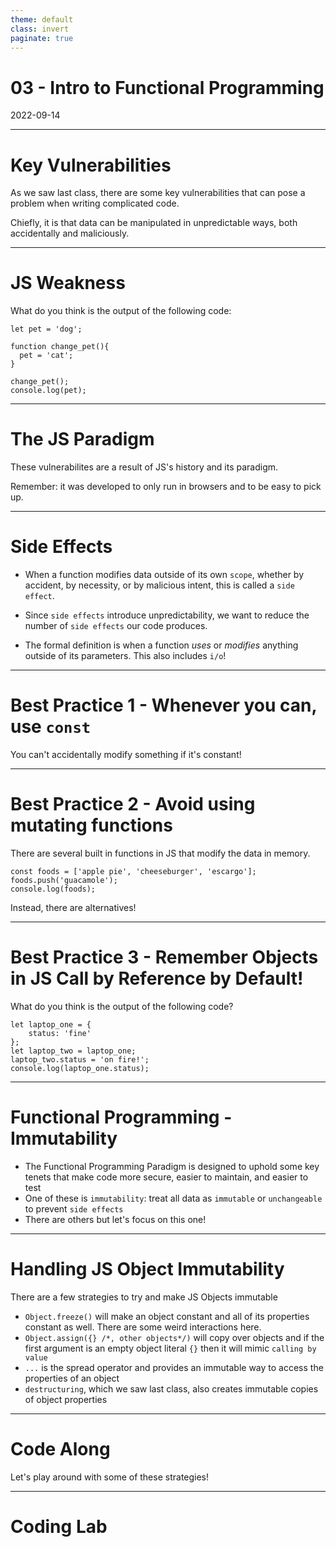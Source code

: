 ```yaml
---
theme: default
class: invert
paginate: true
---
```


# 03 - Intro to Functional Programming
2022-09-14

---

# Key Vulnerabilities

As we saw last class, there are some key vulnerabilities that can pose a problem when writing complicated code.

Chiefly, it is that data can be manipulated in unpredictable ways, both accidentally and maliciously.

---

# JS Weakness

What do you think is the output of the following code:

```
let pet = 'dog';

function change_pet(){
  pet = 'cat';
}

change_pet();
console.log(pet);
```

---

# The JS Paradigm

These vulnerabilites are a result of JS's history and its paradigm.

Remember: it was developed to only run in browsers and to be easy to pick up.

---

# Side Effects

- When a function modifies data outside of its own `scope`, whether by accident, by necessity, or by malicious intent, this is called a `side effect`.

- Since `side effects` introduce unpredictability, we want to reduce the number of `side effects` our code produces.

- The formal definition is when a function *uses* or *modifies* anything outside of its parameters. This also includes `i/o`!
---

# Best Practice 1 - Whenever you can, use `const`

You can't accidentally modify something if it's constant!

---

# Best Practice 2 - Avoid using mutating functions

There are several built in functions in JS that modify the data in memory.

```
const foods = ['apple pie', 'cheeseburger', 'escargo'];
foods.push('guacamole');
console.log(foods);
```

Instead, there are alternatives!

---

# Best Practice 3 - Remember Objects in JS Call by Reference by Default!

What do you think is the output of the following code?

```
let laptop_one = {
	status: 'fine'
};
let laptop_two = laptop_one;
laptop_two.status = 'on fire!';
console.log(laptop_one.status);
```

---

# Functional Programming - Immutability

- The Functional Programming Paradigm is designed to uphold some key tenets that make code more secure, easier to maintain, and easier to test
- One of these is `immutability`: treat all data as `immutable` or `unchangeable` to prevent `side effects`
- There are others but let's focus on this one!

---

# Handling JS Object Immutability

There are a few strategies to try and make JS Objects immutable

- `Object.freeze()` will make an object constant and all of its properties constant as well. There are some weird interactions here.
- `Object.assign({} /*, other objects*/)` will copy over objects and if the first argument is an empty object literal `{}` then it will mimic `calling by value`
- `...` is the spread operator and provides an immutable way to access the properties of an object
- `destructuring`, which we saw last class, also creates immutable copies of object properties

---

# Code Along
Let's play around with some of these strategies!

---

# Coding Lab
